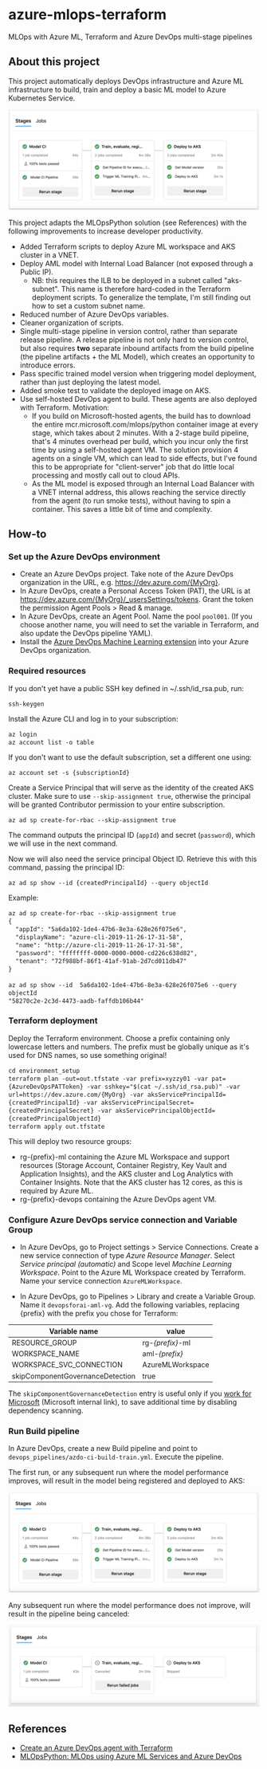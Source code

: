 # azure-mlops-terraform
 MLOps with Azure ML, Terraform and Azure DevOps multi-stage pipelines

## About this project

This project automatically deploys DevOps infrastructure and Azure ML infrastructure to build, train and deploy a basic ML model to Azure Kubernetes Service.

![DevOps pipeline](/docs/images/pipeline.png)

This project adapts the MLOpsPython solution (see References) with the following improvements to increase developer productivity.
* Added Terraform scripts to deploy Azure ML workspace and AKS cluster in a VNET.
* Deploy AML model with Internal Load Balancer (not exposed through a Public IP).
  * NB: this requires the ILB to be deployed in a subnet called "aks-subnet".
  This name is therefore hard-coded in the Terraform deployment scripts. To generalize the template, I'm still finding out how to set a custom subnet name.
* Reduced number of Azure DevOps variables.
* Cleaner organization of scripts.
* Single multi-stage pipeline in version control, rather than separate release pipeline. A release pipeline is not only hard to version control, but also requires **two** separate inbound artifacts from the build pipeline (the pipeline artifacts + the ML Model), which creates an opportunity to introduce errors.
* Pass specific trained model version when triggering model deployment, rather than just deploying the latest model.
* Added smoke test to validate the deployed image on AKS.
* Use self-hosted DevOps agent to build. These agents are also deployed with Terraform. Motivation:
  * If you build on Microsoft-hosted agents, the build has to download the entire mcr.microsoft.com/mlops/python container image at every stage, which takes about 2 minutes. With a 2-stage build pipeline, that's 4 minutes overhead per build, which you incur only the first time by using a self-hosted agent VM. The solution provision 4 agents on a single VM, which can lead to side effects, but I've found this to be appropriate for "client-server" job that do little local processing and mostly call out to cloud APIs.
  * As the ML model is exposed through an Internal Load Balancer with a VNET internal address, this allows reaching the service directly from the agent (to run smoke tests), without having to spin a container. This saves a little bit of time and complexity.

## How-to

### Set up the Azure DevOps environment

* Create an Azure DevOps project. Take note of the Azure DevOps organization in the URL, e.g. https://dev.azure.com/{MyOrg}.
* In Azure DevOps, create a Personal Access Token (PAT), the URL is at https://dev.azure.com/{MyOrg}/_usersSettings/tokens. Grant the token the permission Agent Pools > Read & manage.
* In Azure DevOps, create an Agent Pool. Name the pool `pool001`. (If you choose another name, you will need to set the variable in Terraform, and also update the DevOps pipeline YAML).
* Install the [Azure DevOps Machine Learning extension](https://marketplace.visualstudio.com/items?itemName=ms-air-aiagility.vss-services-azureml) into your Azure DevOps organization.

### Required resources

If you don't yet have a public SSH key defined in ~/.ssh/id_rsa.pub, run:
```
ssh-keygen
```

Install the Azure CLI and log in to your subscription:

```
az login
az account list -o table
```

If you don't want to use the default subscription, set a different one using:

```
az account set -s {subscriptionId}
```

Create a Service Principal that will serve as the identity of the created AKS cluster. Make sure to use `--skip-assignment true`, otherwise the principal will be granted Contributor permission to your entire subscription.

```
az ad sp create-for-rbac --skip-assignment true
```

The command outputs the principal ID (`appId`) and secret (`password`), which we will use in the next command.

Now we will also need the service principal Object ID. Retrieve this with this command, passing the principal ID:

```
az ad sp show --id {createdPrincipalId} --query objectId
```

Example:

```
az ad sp create-for-rbac --skip-assignment true
{
  "appId": "5a6da102-1de4-47b6-8e3a-628e26f075e6",
  "displayName": "azure-cli-2019-11-26-17-31-58",
  "name": "http://azure-cli-2019-11-26-17-31-58",
  "password": "ffffffff-0000-0000-0000-cd226c638d82",
  "tenant": "72f988bf-86f1-41af-91ab-2d7cd011db47"
}

az ad sp show --id  5a6da102-1de4-47b6-8e3a-628e26f075e6 --query objectId
"58270c2e-2c3d-4473-aadb-faffdb106b44"
```

### Terraform deployment

Deploy the Terraform environment. Choose a prefix containing only lowercase letters and numbers. The prefix must be globally unique as it's used for DNS names, so use something original!

```
cd environment_setup
terraform plan -out=out.tfstate -var prefix=xyzzy01 -var pat={AzureDevOpsPATToken} -var sshkey="$(cat ~/.ssh/id_rsa.pub)" -var url=https://dev.azure.com/{MyOrg} -var aksServicePrincipalId={createdPrincipalId} -var aksServicePrincipalSecret={createdPrincipalSecret} -var aksServicePrincipalObjectId={createdPrincipalObjectId}
terraform apply out.tfstate
```

This will deploy two resource groups:
* rg-{prefix}-ml containing the Azure ML Workspace and support resources (Storage Account, Container Registry, Key Vault and Application Insights), and the AKS cluster and Log Analytics with Container Insights. Note that the AKS cluster has 12 cores, as this is required by Azure ML.
* rg-{prefix}-devops containing the Azure DevOps agent VM.

### Configure Azure DevOps service connection and Variable Group

* In Azure DevOps, go to Project settings > Service Connections. Create a new service connection of type _Azure Resource Manager_. Select _Service principal (automatic)_ and Scope level _Machine Learning Workspace_. Point to the Azure ML Workspace created by Terraform. Name your service connection `AzureMLWorkspace`.

* In Azure DevOps, go to Pipelines > Library and create a Variable Group. Name it `devopsforai-aml-vg`. Add the following variables, replacing {prefix} with the prefix you chose for Terraform:

| Variable name | value |
| -------------- | --------------- |
| RESOURCE_GROUP | rg-_{prefix}_-ml |
| WORKSPACE_NAME | aml-_{prefix}_ |
| WORKSPACE_SVC_CONNECTION | AzureMLWorkspace |
| skipComponentGovernanceDetection | true |

The `skipComponentGovernanceDetection` entry is useful only if you [work for Microsoft](https://aka.ms/cgdocs) (Microsoft internal link), to save additional time by disabling dependency scanning.

### Run Build pipeline

In Azure DevOps, create a new Build pipeline and point to `devops_pipelines/azdo-ci-build-train.yml`. Execute the pipeline.

The first run, or any subsequent run where the model performance improves, will result in the model being registered and deployed to AKS:

![DevOps pipeline](/docs/images/pipeline.png)

Any subsequent run where the model performance does not improve, will result in the pipeline being canceled:

![DevOps pipeline](/docs/images/pipeline_canceled.png)

## References

* [Create an Azure DevOps agent with Terraform](https://melcher.dev/2019/02/create-an-azure-devops-build/release-agent-with-terraform-ubuntu-edition/)
* [MLOpsPython: MLOps using Azure ML Services and Azure DevOps](https://github.com/microsoft/MLOpsPython)

